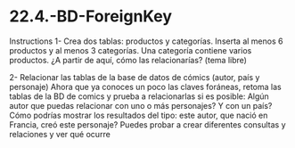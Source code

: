 # 22.4.-BD-ForeignKey
 
Instructions
1- Crea dos tablas: productos y categorías. Inserta al menos 6 productos y al menos 3 categorías.
Una categoría contiene varios productos. ¿A partir de aquí, cómo las relacionarías? (tema libre)


2- Relacionar las tablas de la base de datos de cómics (autor, país y personaje)
Ahora que ya conoces un poco las claves foráneas, retoma las tablas de la BD de comics y prueba a relacionarlas si es posible:
Algún autor que puedas relacionar con uno o más personajes?
Y con un país?
Cómo podrías mostrar los resultados del tipo: este autor, que nació en Francia, creó este personaje?
Puedes probar a crear diferentes consultas y relaciones y ver qué ocurre